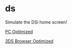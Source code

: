 # ds

Simulate the DSi home screen!

[PC Optimized](http://ds.hazycora.com/pc/)

[3DS Browser Optimized](http://ds.hazycora.com/pc/)
